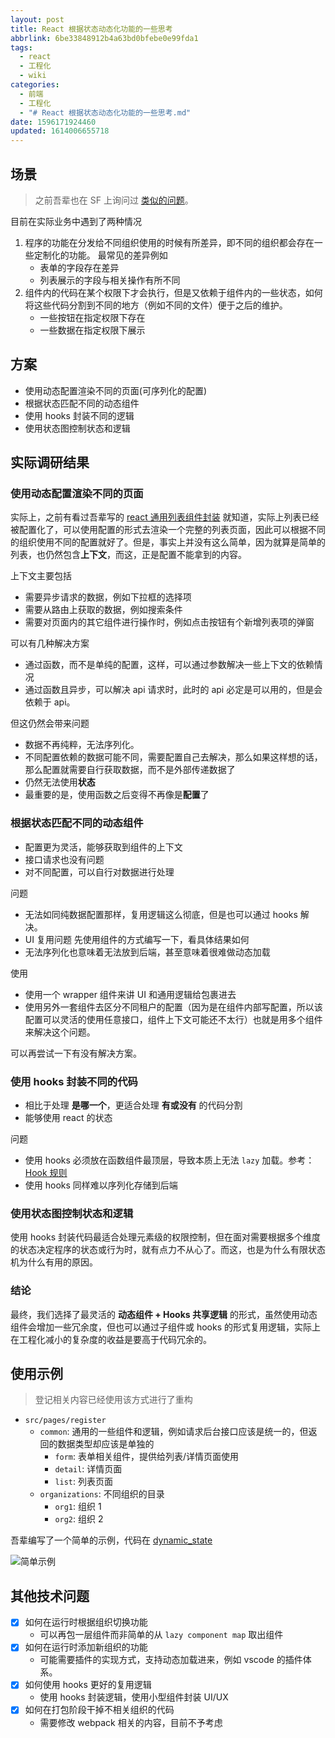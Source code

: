 ```yaml
---
layout: post
title: React 根据状态动态化功能的一些思考
abbrlink: 6be33848912b4a63bd0bfebe0e99fda1
tags:
  - react
  - 工程化
  - wiki
categories:
  - 前端
  - 工程化
  - "# React 根据状态动态化功能的一些思考.md"
date: 1596171924460
updated: 1614006655718
---
```


## 场景

> 之前吾辈也在 SF 上询问过 [类似的问题](https://segmentfault.com/q/1010000021851252)。

目前在实际业务中遇到了两种情况

1.  程序的功能在分发给不同组织使用的时候有所差异，即不同的组织都会存在一些定制化的功能。
    最常见的差异例如
    *   表单的字段存在差异
    *   列表展示的字段与相关操作有所不同
2.  组件内的代码在某个权限下才会执行，但是又依赖于组件内的一些状态，如何将这些代码分割到不同的地方（例如不同的文件）便于之后的维护。
    *   一些按钮在指定权限下存在
    *   一些数据在指定权限下展示

## 方案

*   使用动态配置渲染不同的页面(可序列化的配置)
*   根据状态匹配不同的动态组件
*   使用 hooks 封装不同的逻辑
*   使用状态图控制状态和逻辑

## 实际调研结果

### 使用动态配置渲染不同的页面

实际上，之前有看过吾辈写的 [react 通用列表组件封装](/p/c55a6470683e498f92ba05d7ff710b3a) 就知道，实际上列表已经被配置化了，可以使用配置的形式去渲染一个完整的列表页面，因此可以根据不同的组织使用不同的配置就好了。但是，事实上并没有这么简单，因为就算是简单的列表，也仍然包含**上下文**，而这，正是配置不能拿到的内容。

上下文主要包括

*   需要异步请求的数据，例如下拉框的选择项
*   需要从路由上获取的数据，例如搜索条件
*   需要对页面内的其它组件进行操作时，例如点击按钮有个新增列表项的弹窗

可以有几种解决方案

*   通过函数，而不是单纯的配置，这样，可以通过参数解决一些上下文的依赖情况
*   通过函数且异步，可以解决 api 请求时，此时的 api 必定是可以用的，但是会依赖于 api。

但这仍然会带来问题

*   数据不再纯粹，无法序列化。
*   不同配置依赖的数据可能不同，需要配置自己去解决，那么如果这样想的话，那么配置就需要自行获取数据，而不是外部传递数据了
*   仍然无法使用**状态**
*   最重要的是，使用函数之后变得不再像是**配置**了

### 根据状态匹配不同的动态组件

*   配置更为灵活，能够获取到组件的上下文
*   接口请求也没有问题
*   对不同配置，可以自行对数据进行处理

问题

*   无法如同纯数据配置那样，复用逻辑这么彻底，但是也可以通过 hooks 解决。
*   UI 复用问题
    先使用组件的方式编写一下，看具体结果如何
*   无法序列化也意味着无法放到后端，甚至意味着很难做动态加载

使用

*   使用一个 wrapper 组件来讲 UI 和通用逻辑给包裹进去
*   使用另外一套组件去区分不同租户的配置（因为是在组件内部写配置，所以该配置可以灵活的使用任意接口，组件上下文可能还不太行）也就是用多个组件来解决这个问题。

可以再尝试一下有没有解决方案。

### 使用 hooks 封装不同的代码

*   相比于处理 **是哪一个**，更适合处理 **有或没有** 的代码分割
*   能够使用 react 的状态

问题

*   使用 hooks 必须放在函数组件最顶层，导致本质上无法 `lazy` 加载。参考：[Hook 规则](https://zh-hans.reactjs.org/docs/hooks-rules.html)
*   使用 hooks 同样难以序列化存储到后端

### 使用状态图控制状态和逻辑

使用 hooks 封装代码最适合处理元素级的权限控制，但在面对需要根据多个维度的状态决定程序的状态或行为时，就有点力不从心了。而这，也是为什么有限状态机为什么有用的原因。

### 结论

最终，我们选择了最灵活的 **动态组件 + Hooks 共享逻辑** 的形式，虽然使用动态组件会增加一些冗余度，但也可以通过子组件或 hooks 的形式复用逻辑，实际上在工程化减小的复杂度的收益是要高于代码冗余的。

## 使用示例

> 登记相关内容已经使用该方式进行了重构

*   `src/pages/register`
    *   `common`: 通用的一些组件和逻辑，例如请求后台接口应该是统一的，但返回的数据类型却应该是单独的
        *   `form`: 表单相关组件，提供给列表/详情页面使用
        *   `detail`: 详情页面
        *   `list`: 列表页面
    *   `organizations`: 不同组织的目录
        *   `org1`: 组织 1
        *   `org2`: 组织 2

吾辈编写了一个简单的示例，代码在 [dynamic\_state](https://github.com/rxliuli/example/tree/master/dynamic_state)

![简单示例](https://img.rxliuli.com/20200803203027.png)

## 其他技术问题

*   [x] 如何在运行时根据组织切换功能
    *   可以再包一层组件而非简单的从 `lazy component map` 取出组件
*   [x] 如何在运行时添加新组织的功能
    *   可能需要插件的实现方式，支持动态加载进来，例如 vscode 的插件体系。
*   [x] 如何使用 hooks 更好的复用逻辑
    *   使用 hooks 封装逻辑，使用小型组件封装 UI/UX
*   [x] 如何在打包阶段干掉不相关组织的代码
    *   需要修改 webpack 相关的内容，目前不予考虑
